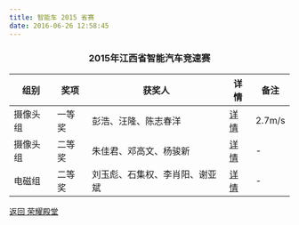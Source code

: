 ```yaml
---
title: 智能车 2015 省赛
date: 2016-06-26 12:58:45
---
```

### <p align="center">2015年江西省智能汽车竞速赛</p> 

|组别|奖项|获奖人|详情|备注|
|---|---|---|---|---|
|摄像头组|一等奖|彭浩、汪隆、陈志春洋|[详情](摄像头1/)|2.7m/s|
|摄像头组|二等奖|朱佳君、邓高文、杨骏新|[详情](摄像头2/)|-|
|电磁组|二等奖|刘玉彪、石集权、李肖阳、谢亚斌|[详情](电磁/)|-|

[返回 荣耀殿堂](/陈列中心/荣誉殿堂/)